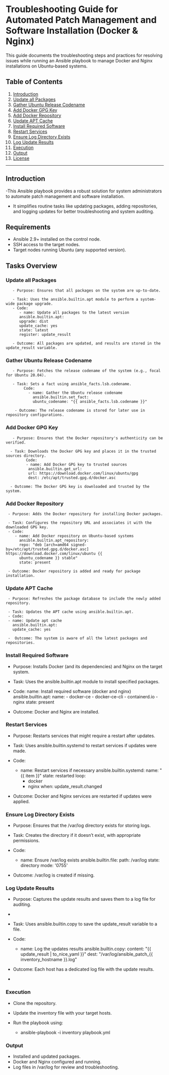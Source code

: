 # Troubleshooting Guide for Automated Patch Management and Software Installation (Docker & Nginx)

This guide documents the troubleshooting steps and practices for resolving issues while running an Ansible playbook to manage Docker and Nginx installations on Ubuntu-based systems.

## Table of Contents

1. [Introduction](#introduction)
2. [Update all Packages](#update-all-packages)
3. [Gather Ubuntu Release Codename](#gather-ubuntu-release-codename)
4. [Add Docker GPG Key](#add-docker-gpg-key-to-trusted-sources)
5. [Add Docker Repository](#add-docker-repository-on-ubuntu-based-systems)
6. [Update APT Cache](#update-apt-cache)
7. [Install Required Software](#install-required-software-docker-and-nginx)
8. [Restart Services](#restart-services-if-necessary)
9. [Ensure Log Directory Exists](#ensure-log-directory-exists)
10. [Log Update Results](#log-update-results)
11. [Execution](#execution)
12. [Output](#output)
13. [License](#license)

---

## Introduction
-This Ansible playbook provides a robust solution for system administrators to automate patch management and software installation. 
- It simplifies routine tasks like updating packages, adding repositories, and logging updates for better troubleshooting and system auditing.

## Requirements
- Ansible 2.9+ installed on the control node.
- SSH access to the target nodes.
- Target nodes running Ubuntu (any supported version).

## Tasks Overview

### Update all Packages
       - Purpose: Ensures that all packages on the system are up-to-date.
       
       - Task: Uses the ansible.builtin.apt module to perform a system-wide package upgrade.
       - Code:
          - name: Update all packages to the latest version
          ansible.builtin.apt:
          upgrade: dist
          update_cache: yes
          state: latest
          register: update_result
          
       - Outcome: All packages are updated, and results are stored in the update_result variable.

### Gather Ubuntu Release Codename
       - Purpose: Fetches the release codename of the system (e.g., focal for Ubuntu 20.04).
       
       - Task: Sets a fact using ansible_facts.lsb.codename.
            Code:
              - name: Gather the Ubuntu release codename
                ansible.builtin.set_fact:
                ubuntu_codename: "{{ ansible_facts.lsb.codename }}"
                
        - Outcome: The release codename is stored for later use in repository configurations.
### Add Docker GPG Key
       - Purpose: Ensures that the Docker repository's authenticity can be verified.
       
      - Task: Downloads the Docker GPG key and places it in the trusted sources directory.
             Code:
             - name: Add Docker GPG key to trusted sources
              ansible.builtin.get_url:
              url: https://download.docker.com/linux/ubuntu/gpg
              dest: /etc/apt/trusted.gpg.d/docker.asc
              
      - Outcome: The Docker GPG key is downloaded and trusted by the system.

### Add Docker Repository
     - Purpose: Adds the Docker repository for installing Docker packages.
     
     - Task: Configures the repository URL and associates it with the downloaded GPG key.
     - Code:
        - name: Add Docker repository on Ubuntu-based systems
          ansible.builtin.apt_repository:
          repo: "deb [arch=amd64 signed-by=/etc/apt/trusted.gpg.d/docker.asc] https://download.docker.com/linux/ubuntu {{ 
          ubuntu_codename }} stable"
          state: present
          
     - Outcome: Docker repository is added and ready for package installation.

### Update APT Cache
     - Purpose: Refreshes the package database to include the newly added repository.
     
     - Task: Updates the APT cache using ansible.builtin.apt.
     - Code:
     - name: Update apt cache
       ansible.builtin.apt:
       update_cache: yes
       
     -  Outcome: The system is aware of all the latest packages and repositories.
### Install Required Software

- Purpose: Installs Docker (and its dependencies) and Nginx on the target system.
- Task: Uses the ansible.builtin.apt module to install specified packages.
- Code:
   name: Install required software (docker and nginx)
   ansible.builtin.apt:
    name:
      - docker-ce
      - docker-ce-cli
      - containerd.io
      - nginx
    state: present
  
- Outcome: Docker and Nginx are installed.
### Restart Services

- Purpose: Restarts services that might require a restart after updates.
- Task: Uses ansible.builtin.systemd to restart services if updates were made.
- Code:
    - name: Restart services if necessary
      ansible.builtin.systemd:
        name: "{{ item }}"
        state: restarted
      loop:
       - docker
       - nginx
      when: update_result.changed

- Outcome: Docker and Nginx services are restarted if updates were applied.

### Ensure Log Directory Exists
- Purpose: Ensures that the /var/log directory exists for storing logs.
- Task: Creates the directory if it doesn’t exist, with appropriate permissions.
- Code:
  - name: Ensure /var/log exists
    ansible.builtin.file:
       path: /var/log
       state: directory
       mode: '0755'
    
 - Outcome: /var/log is created if missing.

### Log Update Results
- Purpose: Captures the update results and saves them to a log file for auditing.
- 
- Task: Uses ansible.builtin.copy to save the update_result variable to a file.
- Code:
   - name: Log the updates results
     ansible.builtin.copy:
      content: "{{ update_result | to_nice_yaml }}"
      dest: "/var/log/ansible_patch_{{ inventory_hostname }}.log"
     
- Outcome: Each host has a dedicated log file with the update results.
- 
### Execution
- Clone the repository.
- Update the inventory file with your target hosts.
  
- Run the playbook using:
   - ansible-playbook -i inventory playbook.yml
     
### Output
- Installed and updated packages.
- Docker and Nginx configured and running.
- Log files in /var/log for review and troubleshooting.

